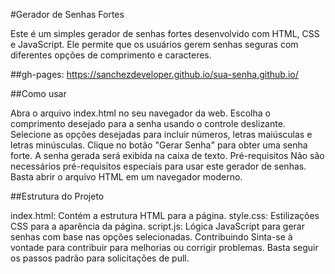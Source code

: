 #Gerador de Senhas Fortes

Este é um simples gerador de senhas fortes desenvolvido com HTML, CSS e JavaScript. Ele permite que os usuários gerem senhas seguras com diferentes opções de comprimento e caracteres.

##gh-pages: https://sanchezdeveloper.github.io/sua-senha.github.io/


##Como usar

Abra o arquivo index.html no seu navegador da web.
Escolha o comprimento desejado para a senha usando o controle deslizante.
Selecione as opções desejadas para incluir números, letras maiúsculas e letras minúsculas.
Clique no botão "Gerar Senha" para obter uma senha forte.
A senha gerada será exibida na caixa de texto.
Pré-requisitos
Não são necessários pré-requisitos especiais para usar este gerador de senhas. Basta abrir o arquivo HTML em um navegador moderno.

##Estrutura do Projeto

index.html: Contém a estrutura HTML para a página.
style.css: Estilizações CSS para a aparência da página.
script.js: Lógica JavaScript para gerar senhas com base nas opções selecionadas.
Contribuindo
Sinta-se à vontade para contribuir para melhorias ou corrigir problemas. Basta seguir os passos padrão para solicitações de pull.
